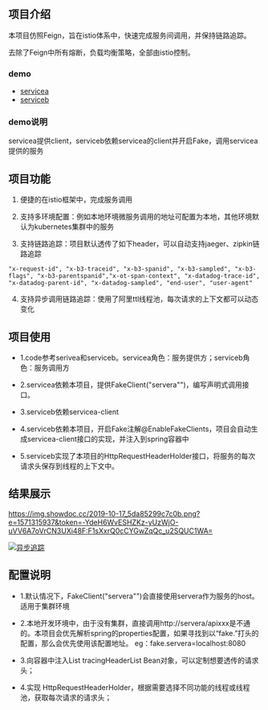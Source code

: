 ## 项目介绍
本项目仿照Feign，旨在istio体系中，快速完成服务间调用，并保持链路追踪。

去除了Feign中所有熔断，负载均衡策略，全部由istio控制。
### demo

- [servicea](https://github.com/ring1012/servicea.git)
- [serviceb](https://github.com/ring1012/serviceb.git) 


### demo说明
  servicea提供client，serviceb依赖servicea的client并开启Fake，调用servicea提供的服务


## 项目功能

1. 便捷的在istio框架中，完成服务调用

2. 支持多环境配置：例如本地环境微服务调用的地址可配置为本地，其他环境默认为kubernetes集群中的服务

3. 支持链路追踪：项目默认透传了如下header，可以自动支持jaeger、zipkin链路追踪
```$xslt
"x-request-id", "x-b3-traceid", "x-b3-spanid", "x-b3-sampled", "x-b3-flags", "x-b3-parentspanid","x-ot-span-context", "x-datadog-trace-id", "x-datadog-parent-id", "x-datadog-sampled", "end-user", "user-agent"

```

4. 支持异步调用链路追踪：使用了阿里ttl线程池，每次请求的上下文都可以动态变化

## 项目使用

* 1.code参考serivea和serviceb。servicea角色：服务提供方；serviceb角色：服务调用方

* 2.servicea依赖本项目，提供FakeClient("servera"")，编写声明式调用接口。

* 3.serviceb依赖servicea-client

* 4.serviceb依赖本项目，开启Fake注解@EnableFakeClients，项目会自动生成servicea-client接口的实现，并注入到spring容器中

* 5.serviceb实现了本项目的HttpRequestHeaderHolder接口，将服务的每次请求头保存到线程的上下文中。

## 结果展示
https://img.showdoc.cc/2019-10-17_5da85299c7c0b.png?e=1571315937&token=-YdeH6WvESHZKz-yUzWjO-uVV6A7oVrCN3UXi48F:F1sXxrQ0cCYGwZqQc_u2SQUC1WA=

[![异步追踪](https://img.showdoc.cc/2019-10-17_5da85299c7c0b.png?e=1571315937&token=-YdeH6WvESHZKz-yUzWjO-uVV6A7oVrCN3UXi48F:F1sXxrQ0cCYGwZqQc_u2SQUC1WA=?showdoc=.jpg)](https://img.showdoc.cc/2019-10-17_5da85299c7c0b.png?e=1571315937&token=-YdeH6WvESHZKz-yUzWjO-uVV6A7oVrCN3UXi48F:F1sXxrQ0cCYGwZqQc_u2SQUC1WA=)

## 配置说明

* 1.默认情况下，FakeClient("servera"")会直接使用servera作为服务的host。适用于集群环境

* 2.本地开发环境中，由于没有集群，直接调用http://servera/apixxx是不通的。本项目会优先解析spring的properties配置，如果寻找到以“fake.”打头的配置，那么会优先使用该配置地址。
  eg：fake.servera=localhost:8080 
  

* 3.向容器中注入List<String> tracingHeaderList Bean对象，可以定制想要透传的请求头；

* 4.实现 HttpRequestHeaderHolder，根据需要选择不同功能的线程或线程池，获取每次请求的请求头；

